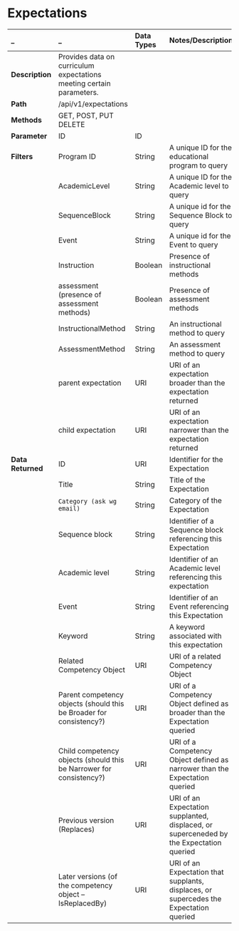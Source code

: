 # Expectations

| \_ | \_ | Data Types | Notes/Description |
| :--- | :--- | :--- | :--- |
| **Description** | Provides data on curriculum expectations meeting certain parameters. |  |  |
| **Path** | /api/v1/expectations |  |  |
| **Methods** | GET, POST, PUT DELETE |  |  |
| **Parameter** | ID | ID |  |
| **Filters** | Program ID | String | A unique ID for the educational program to query |
|  | AcademicLevel | String | A unique ID for the Academic level to query |
|  | SequenceBlock | String | A unique id for the Sequence Block to query |
|  | Event | String | A unique id for the Event to query |
|  | Instruction  | Boolean | Presence of instructional methods |
|  | assessment \(presence of assessment methods\) | Boolean | Presence of assessment methods |
|  | InstructionalMethod | String | An instructional method to query |
|  | AssessmentMethod | String | An assessment method to query |
|  | parent expectation | URI | URI of an expectation broader than the expectation returned |
|  | child expectation | URI | URI of an expectation narrower than the expectation returned |
| **Data Returned** | ID | URI | Identifier for the Expectation |
|  | Title | String | Title of the Expectation |
|  | `Category (ask wg email)` | String | Category of the Expectation |
|  | Sequence block | String | Identifier of a Sequence block referencing this Expectation |
|  | Academic level | String | Identifier of an Academic level referencing this expectation |
|  | Event | String | Identifier of an Event referencing this Expectation |
|  | Keyword | String | A keyword associated with this expectation |
|  | Related Competency Object | URI | URI of a related Competency Object |
|  | Parent competency objects \(should this be Broader for consistency?\) | URI | URI of a Competency Object defined as broader than the Expectation queried |
|  | Child competency objects \(should this be Narrower for consistency?\) | URI | URI of a Competency Object defined as narrower than the Expectation queried |
|  | Previous version \(Replaces\) | URI | URI of an Expectation supplanted, displaced, or superceneded by the Expectation queried |
|  | Later versions \(of the competency object – IsReplacedBy\) | URI | URI of an Expectation that supplants, displaces, or supercedes the Expectation queried |



